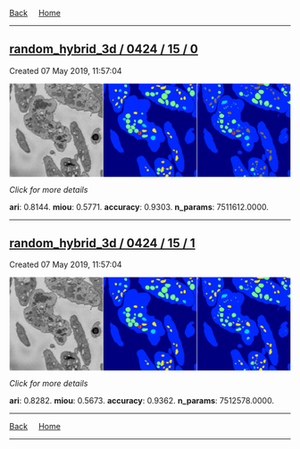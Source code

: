 
[Back](..)&nbsp;&nbsp;&nbsp;&nbsp;&nbsp;[Home](https://leapmanlab.github.io/snapshots)

---

<div class="summary"><a href="0"><h2>random_hybrid_3d / 0424 / 15 / 0</h2></a><p>Created 07 May 2019, 11:57:04
</p><a href="0"><img src="0/media/summary.png" align="center"></a><p>
<i>Click for more details</i>
</p></div>

**ari**: 0.8144. **miou**: 0.5771. **accuracy**: 0.9303. **n_params**: 7511612.0000. 

---

<div class="summary"><a href="1"><h2>random_hybrid_3d / 0424 / 15 / 1</h2></a><p>Created 07 May 2019, 11:57:04
</p><a href="1"><img src="1/media/summary.png" align="center"></a><p>
<i>Click for more details</i>
</p></div>

**ari**: 0.8282. **miou**: 0.5673. **accuracy**: 0.9362. **n_params**: 7512578.0000. 

---

[Back](..)&nbsp;&nbsp;&nbsp;&nbsp;&nbsp;[Home](https://leapmanlab.github.io/snapshots)

---